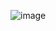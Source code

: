 ![image](https://user-images.githubusercontent.com/100708547/234106999-3cd2fa3a-84b1-4136-8830-21e7492f8b6c.png)
